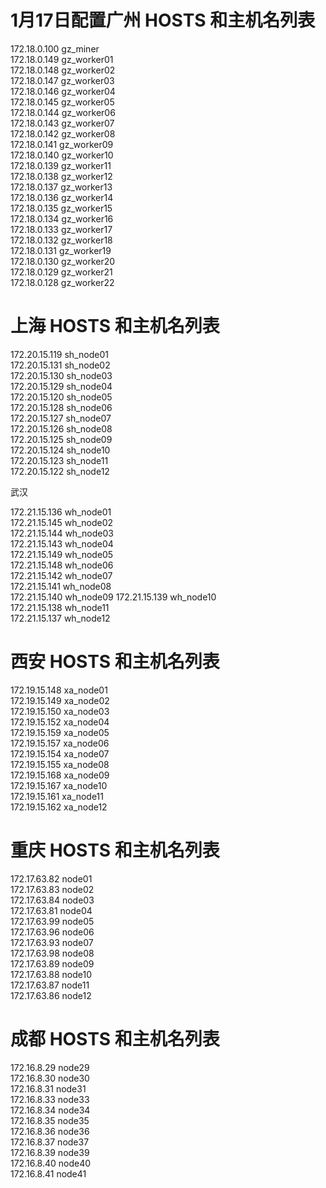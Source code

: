 
# 1月17日配置广州 HOSTS 和主机名列表
172.18.0.100 gz_miner  
172.18.0.149 gz_worker01  
172.18.0.148 gz_worker02  
172.18.0.147 gz_worker03  
172.18.0.146 gz_worker04  
172.18.0.145 gz_worker05  
172.18.0.144 gz_worker06  
172.18.0.143 gz_worker07   
172.18.0.142 gz_worker08  
172.18.0.141 gz_worker09  
172.18.0.140 gz_worker10  
172.18.0.139 gz_worker11  
172.18.0.138 gz_worker12  
172.18.0.137 gz_worker13  
172.18.0.136 gz_worker14  
172.18.0.135 gz_worker15  
172.18.0.134 gz_worker16  
172.18.0.133 gz_worker17  
172.18.0.132 gz_worker18   
172.18.0.131 gz_worker19  
172.18.0.130 gz_worker20  
172.18.0.129 gz_worker21   
172.18.0.128 gz_worker22  
  
# 上海 HOSTS 和主机名列表

172.20.15.119	sh_node01  
172.20.15.131	sh_node02  
172.20.15.130	sh_node03  
172.20.15.129	sh_node04  
172.20.15.120	sh_node05  
172.20.15.128	sh_node06  
172.20.15.127	sh_node07  
172.20.15.126	sh_node08  
172.20.15.125	sh_node09  
172.20.15.124	sh_node10   
172.20.15.123	sh_node11  
172.20.15.122	sh_node12  
  
武汉 
 
172.21.15.136	wh_node01  
172.21.15.145	wh_node02  
172.21.15.144	wh_node03  
172.21.15.143	wh_node04  
172.21.15.149	wh_node05  
172.21.15.148	wh_node06  
172.21.15.142	wh_node07  
172.21.15.141	wh_node08  
172.21.15.140	wh_node09 
172.21.15.139	wh_node10   
172.21.15.138	wh_node11  
172.21.15.137	wh_node12 
  
# 西安 HOSTS 和主机名列表

172.19.15.148	xa_node01  
172.19.15.149	xa_node02  
172.19.15.150	xa_node03  
172.19.15.152	xa_node04  
172.19.15.159	xa_node05  
172.19.15.157	xa_node06  
172.19.15.154	xa_node07  
172.19.15.155	xa_node08  
172.19.15.168	xa_node09  
172.19.15.167	xa_node10  
172.19.15.161	xa_node11  
172.19.15.162	xa_node12  
 

# 重庆 HOSTS 和主机名列表

172.17.63.82	node01   
172.17.63.83	node02   
172.17.63.84	node03   
172.17.63.81	node04   
172.17.63.99	node05   
172.17.63.96	node06   
172.17.63.93	node07   
172.17.63.98	node08   
172.17.63.89	node09    
172.17.63.88	node10   
172.17.63.87	node11   
172.17.63.86	node12   
 
# 成都 HOSTS 和主机名列表

172.16.8.29	node29   
172.16.8.30	node30    
172.16.8.31	node31    
172.16.8.33	node33    
172.16.8.34	node34    
172.16.8.35	node35    
172.16.8.36	node36    
172.16.8.37	node37    
172.16.8.39	node39    
172.16.8.40	node40    
172.16.8.41	node41    
